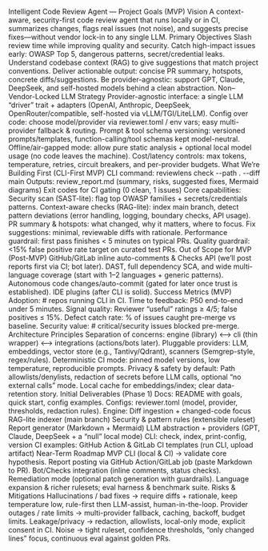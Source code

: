 Intelligent Code Review Agent — Project Goals (MVP)
Vision
A context-aware, security-first code review agent that runs locally or in CI, summarizes changes, flags real issues (not noise), and suggests precise fixes—without vendor lock-in to any single LLM.
Primary Objectives
Slash review time while improving quality and security.
Catch high-impact issues early: OWASP Top 5, dangerous patterns, secret/credential leaks.
Understand codebase context (RAG) to give suggestions that match project conventions.
Deliver actionable output: concise PR summary, hotspots, concrete diffs/suggestions.
Be provider-agnostic: support GPT, Claude, DeepSeek, and self-hosted models behind a clean abstraction.
Non–Vendor-Locked LLM Strategy
Provider-agnostic interface: a single LLM “driver” trait + adapters (OpenAI, Anthropic, DeepSeek, OpenRouter/compatible, self-hosted via vLLM/TGI/LiteLLM).
Config over code: choose model/provider via reviewer.toml / env vars; easy multi-provider fallback & routing.
Prompt & tool schema versioning: versioned prompts/templates, function-calling/tool schemas kept model-neutral.
Offline/air-gapped mode: allow pure static analysis + optional local model usage (no code leaves the machine).
Cost/latency controls: max tokens, temperature, retries, circuit breakers, and per-provider budgets.
What We’re Building First (CLI-First MVP)
CLI command: reviewlens check --path . --diff main
Outputs:
review_report.md (summary, risks, suggested fixes, Mermaid diagrams)
Exit codes for CI gating (0 clean, 1 issues)
Core capabilities:
Security scan (SAST-lite): flag top OWASP families + secrets/credentials patterns.
Context-aware checks (RAG-lite): index main branch, detect pattern deviations (error handling, logging, boundary checks, API usage).
PR summary & hotspots: what changed, why it matters, where to focus.
Fix suggestions: minimal, reviewable diffs with rationale.
Performance guardrail: first pass finishes < 5 minutes on typical PRs.
Quality guardrail: <15% false positive rate target on curated test PRs.
Out of Scope for MVP (Post-MVP)
GitHub/GitLab inline auto-comments & Checks API (we’ll post reports first via CI; bot later).
DAST, full dependency SCA, and wide multi-language coverage (start with 1–2 languages + generic patterns).
Autonomous code changes/auto-commit (gated for later once trust is established).
IDE plugins (after CLI is solid).
Success Metrics (MVP)
Adoption: # repos running CLI in CI.
Time to feedback: P50 end-to-end under 5 minutes.
Signal quality: Reviewer “useful” ratings ≥ 4/5; false positives ≤ 15%.
Defect catch rate: % of issues caught pre-merge vs baseline.
Security value: # critical/security issues blocked pre-merge.
Architecture Principles
Separation of concerns: engine (library) ⟷ cli (thin wrapper) ⟷ integrations (actions/bots later).
Pluggable providers: LLM, embeddings, vector store (e.g., Tantivy/Qdrant), scanners (Semgrep-style, regex/rules).
Deterministic CI mode: pinned model versions, low temperature, reproducible prompts.
Privacy & safety by default:
Path allowlists/denylists, redaction of secrets before LLM calls, optional “no external calls” mode.
Local cache for embeddings/index; clear data-retention story.
Initial Deliverables (Phase 1)
Docs: README with goals, quick start, config examples.
Configs: reviewer.toml (model, provider, thresholds, redaction rules).
Engine:
Diff ingestion + changed-code focus
RAG-lite indexer (main branch)
Security & pattern rules (extensible ruleset)
Report generator (Markdown + Mermaid)
LLM abstraction + providers (GPT, Claude, DeepSeek + a “null” local mode)
CLI: check, index, print-config, version
CI examples: GitHub Action & GitLab CI templates (run CLI, upload artifact)
Near-Term Roadmap
MVP CLI (local & CI) → validate core hypothesis.
Report posting via GitHub Action/GitLab job (paste Markdown to PR).
Bot/Checks integration (inline comments, status checks).
Remediation mode (optional patch generation with guardrails).
Language expansion & richer rulesets; eval harness & benchmark suite.
Risks & Mitigations
Hallucinations / bad fixes → require diffs + rationale, keep temperature low, rule-first then LLM-assist, human-in-the-loop.
Provider outages / rate limits → multi-provider fallback, caching, backoff, budget limits.
Leakage/privacy → redaction, allowlists, local-only mode, explicit consent in CI.
Noise → tight ruleset, confidence thresholds, “only changed lines” focus, continuous eval against golden PRs.
